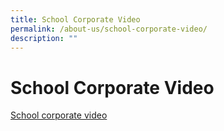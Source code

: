 ```yaml
---
title: School Corporate Video
permalink: /about-us/school-corporate-video/
description: ""
---
```

# **School Corporate Video**

[School corporate video](https://youtu.be/up-2lZHaOgc)